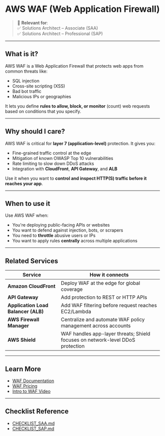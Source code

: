 # AWS WAF (Web Application Firewall)

> 🔖 **Relevant for**:  
> ✅ Solutions Architect – Associate (SAA)  
> ✅ Solutions Architect – Professional (SAP)

---

## What is it?

AWS WAF is a Web Application Firewall that protects web apps from common threats like:

- SQL injection
- Cross-site scripting (XSS)
- Bad bot traffic
- Malicious IPs or geographies

It lets you define **rules to allow, block, or monitor** (count) web requests based on conditions that you specify.

---

## Why should I care?

AWS WAF is critical for **layer 7 (application-level)** protection. It gives you:

- Fine-grained traffic control at the edge
- Mitigation of known OWASP Top 10 vulnerabilities
- Rate limiting to slow down DDoS attacks
- Integration with **CloudFront**, **API Gateway**, and **ALB**

Use it when you want to **control and inspect HTTP(S) traffic before it reaches your app**.

---

## When to use it

Use AWS WAF when:

- You're deploying public-facing APIs or websites
- You want to defend against injection, bots, or scrapers
- You need to **throttle** abusive users or IPs
- You want to apply rules **centrally** across multiple applications

---

## Related Services

| Service | How it connects |
|---------|------------------|
| **Amazon CloudFront** | Deploy WAF at the edge for global coverage |
| **API Gateway** | Add protection to REST or HTTP APIs |
| **Application Load Balancer (ALB)** | Add WAF filtering before request reaches EC2/Lambda |
| **AWS Firewall Manager** | Centralize and automate WAF policy management across accounts |
| **AWS Shield** | WAF handles app-layer threats; Shield focuses on network-level DDoS protection |

---

## Learn More

- [WAF Documentation](https://docs.aws.amazon.com/waf/latest/developerguide/waf-chapter.html)  
- [WAF Pricing](https://aws.amazon.com/waf/pricing/)  
- [Intro to WAF Video](https://www.youtube.com/watch?v=bKM3c_BUBuE)

---

## Checklist Reference

- [CHECKLIST_SAA.md](../CERTIFICATION_GUIDES/CHECKLIST_SAA.md)  
- [CHECKLIST_SAP.md](../CERTIFICATION_GUIDES/CHECKLIST_SAP.md)
